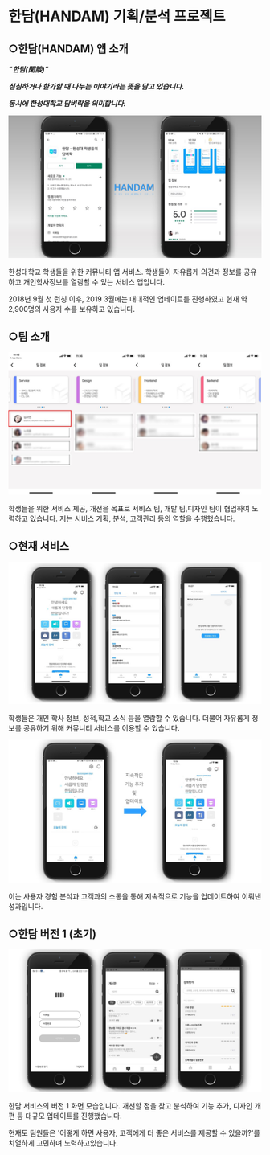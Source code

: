 # 한담(HANDAM) 기획/분석 프로젝트

## ○한담(HANDAM) 앱 소개

***˝한담(閑談)˝***

***심심하거나 한가할 때 나누는 이야기라는 뜻을 담고 있습니다.***

***동시에 한성대학교 담벼락을 의미합니다.***

![image](./image/슬라이드1.JPG)

한성대학교 학생들을 위한 커뮤니티 앱 서비스. 학생들이 자유롭게 의견과 정보를 공유하고 개인학사정보를 열람할 수 있는 서비스 앱입니다. 

 2018년 9월 첫 런칭 이후,  2019 3월에는 대대적인 업데이트를 진행하였고 현재 약 2,900명의 사용자 수를 보유하고 있습니다.  



## ○팀 소개

![image](./image/슬라이드2.JPG)

학생들을 위한 서비스 제공, 개선을 목표로  서비스 팀, 개발 팀,디자인 팀이 협업하여 노력하고 있습니다. 저는 서비스 기획, 분석, 고객관리 등의 역할을 수행했습니다.

## ○현재 서비스

![image](./image/슬라이드3.JPG)

학생들은 개인 학사 정보, 성적,학교 소식 등을 열람할 수 있습니다. 더불어 자유롭게 정보를 공유하기 위해 커뮤니티 서비스를 이용할 수 있습니다.

![image](./image/슬라이드4.JPG)

이는 사용자 경험 분석과 고객과의 소통을 통해 지속적으로 기능을 업데이트하여 이뤄낸 성과입니다.

## ○한담 버전 1 (초기)

![image](./image/슬라이드5.JPG)

한담 서비스의 버전 1 화면 모습입니다. 개선할 점을 찾고 분석하여 기능 추가, 디자인 개편 등 대규모 업데이트를 진행했습니다. 

현재도 팀원들은 '어떻게 하면 사용자, 고객에게 더 좋은 서비스를 제공할 수 있을까?'를 치열하게 고민하며 노력하고있습니다.